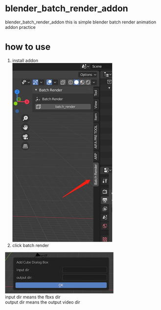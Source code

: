 # blender_batch_render_addon
blender_batch_render_addon
this is simple blender batch render animation addon practice
# how to use  
1. install addon  
![插件效果图](./ims/img1.png)
2. click batch render  

![](./ims/img2.png)  
input dir means the fbxs dir  
output dir means the output video dir